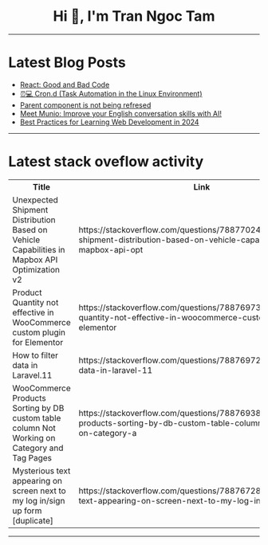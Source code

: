 <h1 align="center">Hi 👋, I'm Tran Ngoc Tam</h1>

---

# Latest Blog Posts 
<!-- BLOG-POST-LIST:START -->
- [React: Good and Bad Code](https://dev.to/carlosrambles/react-good-and-bad-code-43g)
- [⏰💻 Cron.d &lpar;Task Automation in the Linux Environment&rpar;](https://dev.to/fonteeboa/crond-task-automation-in-the-linux-environment-5569)
- [Parent component is not being refresed](https://dev.to/jhonhernandez300/parent-component-is-not-being-refresed-28nb)
- [Meet Munio: Improve your English conversation skills with AI!](https://dev.to/gabrielsenadev/meet-munio-improve-your-english-conversation-skills-with-ai-41n1)
- [Best Practices for Learning Web Development in 2024](https://dev.to/alyxbond/best-practices-for-learning-web-development-in-2024-2iki)
<!-- BLOG-POST-LIST:END -->

---

# Latest stack oveflow activity
<table>
  <tr><th>Title</th><th>Link</th></tr>
  <!-- STACKOVERFLOW:START --><tr><td>Unexpected Shipment Distribution Based on Vehicle Capabilities in Mapbox API Optimization v2</td><td>https://stackoverflow.com/questions/78877024/unexpected-shipment-distribution-based-on-vehicle-capabilities-in-mapbox-api-opt</td></tr><tr><td>Product Quantity not effective in WooCommerce custom plugin for Elementor</td><td>https://stackoverflow.com/questions/78876973/product-quantity-not-effective-in-woocommerce-custom-plugin-for-elementor</td></tr><tr><td>How to filter data in Laravel.11</td><td>https://stackoverflow.com/questions/78876972/how-to-filter-data-in-laravel-11</td></tr><tr><td>WooCommerce Products Sorting by DB custom table column Not Working on Category and Tag Pages</td><td>https://stackoverflow.com/questions/78876938/woocommerce-products-sorting-by-db-custom-table-column-not-working-on-category-a</td></tr><tr><td>Mysterious text appearing on screen next to my log in/sign up form [duplicate]</td><td>https://stackoverflow.com/questions/78876728/mysterious-text-appearing-on-screen-next-to-my-log-in-sign-up-form</td></tr><!-- STACKOVERFLOW:END -->
</table>

---


